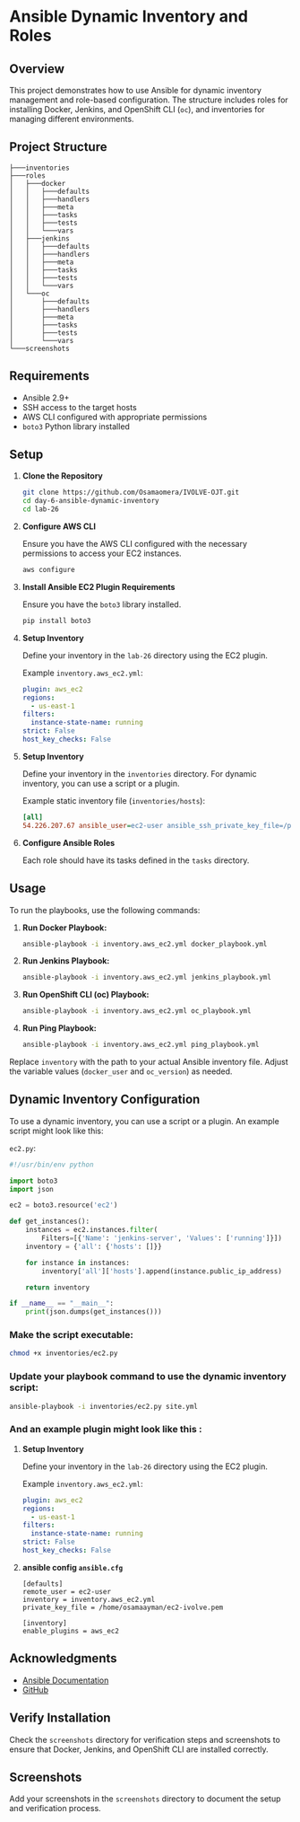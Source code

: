 # Ansible Dynamic Inventory and Roles

## Overview

This project demonstrates how to use Ansible for dynamic inventory management and role-based configuration. The structure includes roles for installing Docker, Jenkins, and OpenShift CLI (`oc`), and inventories for managing different environments.

## Project Structure

```
├───inventories
├───roles
│   ├───docker
│   │   ├───defaults
│   │   ├───handlers
│   │   ├───meta
│   │   ├───tasks
│   │   ├───tests
│   │   └───vars
│   ├───jenkins
│   │   ├───defaults
│   │   ├───handlers
│   │   ├───meta
│   │   ├───tasks
│   │   ├───tests
│   │   └───vars
│   └───oc
│       ├───defaults
│       ├───handlers
│       ├───meta
│       ├───tasks
│       ├───tests
│       └───vars
└───screenshots
```


## Requirements

- Ansible 2.9+
- SSH access to the target hosts
- AWS CLI configured with appropriate permissions
- `boto3` Python library installed

## Setup

1. **Clone the Repository**

   ```sh
   git clone https://github.com/Osamaomera/IVOLVE-OJT.git
   cd day-6-ansible-dynamic-inventory
   cd lab-26
   ```

2. **Configure AWS CLI**

   Ensure you have the AWS CLI configured with the necessary permissions to access your EC2 instances.

   ```sh
   aws configure
   ```

3. **Install Ansible EC2 Plugin Requirements**

   Ensure you have the `boto3` library installed.

   ```sh
   pip install boto3
   ```

4. **Setup Inventory**

   Define your inventory in the `lab-26` directory using the EC2 plugin.

   Example `inventory.aws_ec2.yml`:

   ```yaml
   plugin: aws_ec2
   regions:
     - us-east-1
   filters:
     instance-state-name: running
   strict: False
   host_key_checks: False
   ```

2. **Setup Inventory**

   Define your inventory in the `inventories` directory. For dynamic inventory, you can use a script or a plugin.

   Example static inventory file (`inventories/hosts`):

   ```ini
   [all]
   54.226.207.67 ansible_user=ec2-user ansible_ssh_private_key_file=/path/to/your/key.pem
   ```

3. **Configure Ansible Roles**

   Each role should have its tasks defined in the `tasks` directory.

## Usage

To run the playbooks, use the following commands:

1. **Run Docker Playbook:**

   ```bash
   ansible-playbook -i inventory.aws_ec2.yml docker_playbook.yml
   ```
2. **Run Jenkins Playbook:**

    ```bash
    ansible-playbook -i inventory.aws_ec2.yml jenkins_playbook.yml
    ```

3. **Run OpenShift CLI (oc) Playbook:**

   ```bash
   ansible-playbook -i inventory.aws_ec2.yml oc_playbook.yml
   ```

4. **Run Ping Playbook:**

   ```bash
   ansible-playbook -i inventory.aws_ec2.yml ping_playbook.yml
   ```

Replace `inventory` with the path to your actual Ansible inventory file. Adjust the variable values (`docker_user` and `oc_version`) as needed.


## Dynamic Inventory Configuration

To use a dynamic inventory, you can use a script or a plugin. An example script might look like this:

`ec2.py`:

```python
#!/usr/bin/env python

import boto3
import json

ec2 = boto3.resource('ec2')

def get_instances():
    instances = ec2.instances.filter(
        Filters=[{'Name': 'jenkins-server', 'Values': ['running']}])
    inventory = {'all': {'hosts': []}}

    for instance in instances:
        inventory['all']['hosts'].append(instance.public_ip_address)

    return inventory

if __name__ == "__main__":
    print(json.dumps(get_instances()))
```

### Make the script executable:

```sh
chmod +x inventories/ec2.py
```

### Update your playbook command to use the dynamic inventory script:

```sh
ansible-playbook -i inventories/ec2.py site.yml
```

### And an example plugin might look like this :

1. **Setup Inventory**

   Define your inventory in the `lab-26` directory using the EC2 plugin.

   Example `inventory.aws_ec2.yml`:

   ```yaml
   plugin: aws_ec2
   regions:
     - us-east-1
   filters:
     instance-state-name: running
   strict: False
   host_key_checks: False
   ```

2. **ansible config `ansible.cfg`**
    ```shell
    [defaults]
    remote_user = ec2-user
    inventory = inventory.aws_ec2.yml
    private_key_file = /home/osamaayman/ec2-ivolve.pem

    [inventory]
    enable_plugins = aws_ec2
    ```

## Acknowledgments

- [Ansible Documentation](https://docs.ansible.com/)
- [GitHub](https://github.com/)


## **Verify Installation**

   Check the `screenshots` directory for verification steps and screenshots to ensure that Docker, Jenkins, and OpenShift CLI are installed correctly.

## Screenshots

Add your screenshots in the `screenshots` directory to document the setup and verification process.
